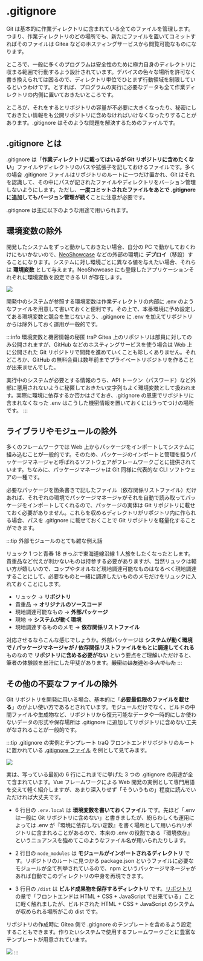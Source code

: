 # .gitignore

Git は基本的に作業ディレクトリに含まれている全てのファイルを管理します。つまり、作業ディレクトリのどの場所でも、新たにファイルを置いてコミットすればそのファイルは Gitea などのホスティングサービスから閲覧可能なものになります。

ところで、一般に多くのプログラムは安全性のために極力自身のディレクトリに収まる範囲で行動するよう設計されています。デバイスの色々な場所を許可なく書き換えられては困るので、ディレクトリ単位でひとまず行動領域を制限しているというわけです。とすれば、プログラムの実行に必要なデータも全て作業ディレクトリの内側に置いておきたいところです。

ところが、それをするとリポジトリの容量が不必要に大きくなったり、秘密にしておきたい情報をも公開リポジトリに含めなければいけなくなったりすることがあります。.gitignore はそのような問題を解決するためのファイルです。

## .gitignore とは

.gitignore は「**作業ディレクトリに載ってはいるが Git リポジトリに含めたくない**」ファイルやディレクトリのパスや拡張子を記しておけるファイルです。多くの場合 .gitignore ファイルはリポジトリのルートに一つだけ置かれ、Git はそれを認識して、その中にパスが記されたファイルやディレクトリをバーション管理しないようにします。ただし、**一度コミットされたファイルをあとで .gitignore に追加してもバージョン管理が続く**ことに注意が必要です。

.gitignore は主に以下のような用途で用いられます。

## 環境変数の除外

開発したシステムをずっと動かしておきたい場合、自分の PC で動かしておくわけにもいかないので、[NeoShowcase](https://ns.trap.jp) などの外部の環境に **デプロイ**（移設）することになります。システムに対し環境ごとに異なる値を与えたい場合、それらは **環境変数** として与えます。NeoShowcase にも登録したアプリケーションそれぞれに環境変数を設定できる UI が存在します。

![](https://md.trap.jp/uploads/upload_37df31b5612b2a7c87af06a9658a780f.png)

開発中のシステムが参照する環境変数は作業ディレクトリの内部に .env のようなファイルを用意して書いておくと便利です。その上で、本番環境に予め設定してある環境変数と競合を生じないよう、.gitignore に .env を加えてリポジトリからは除外しておく運用が一般的です。

:::info 環境変数と機密情報の秘匿
traP Gitea 上のリポジトリは部員に対してのみ公開されますが、GitHub などのホスティングサービスを使う場合は Web 上に公開された Git リポジトリで開発を進めていくことも珍しくありません。それどころか、GitHub の無料会員は数年前までプライベートリポジトリを作ることが出来ませんでした。

実行中のシステムが必要とする情報のうち、API トークン（パスワード）など外部に悪用されないように秘匿しておきたい文字列もよく環境変数として扱われます。実際に環境に依存するか否かはさておき、.gitignore の恩恵でリポジトリに含まれなくなった .env はこうした機密情報を置いておくにはうってつけの場所です。
:::

## ライブラリやモジュールの除外

多くのフレームワークでは Web 上からパッケージをインポートしてシステムに組み込むことが一般的です。そのため、パッケージのインポートと管理を担うパッケージマネージャと呼ばれるソフトウェアがフレームワークごとに提供されています。ちなみに、パッケージマネージャは Git 同様に代表的な CLI ソフトウェアの一種です。

必要なパッケージを箇条書きで記したファイル（依存関係リストファイル）だけあれば、それぞれの環境でパッケージマネージャがそれを自動で読み取ってパッケージをインポートしてくれるので、パッケージの実体は Git リポジトリに載せておく必要がありません。これらを収めるディレクトリがリポジトリ内に作られる場合、パスを .gitignore に載せておくことで Git リポジトリを軽量化することができます。

:::tip 外部モジュールのとても雑な例え話

リュック 1 つと青春 18 きっぷで東海道線沿線 1 人旅をしたくなったとします。貴重品など代えが利かないものは持参する必要がありますが、当然リュックは軽い方が嬉しいので、コップやタオルなど現地調達可能なものはなるべく現地調達することにして、必要なものと一緒に調達したいもののメモだけをリュックに入れておくことにします。

- リュック -> **リポジトリ**
- 貴重品 -> **オリジナルのソースコード**
- 現地調達可能なもの -> **外部パッケージ**
- 現地 -> **システムが動く環境**
- 現地調達するもののメモ -> **依存関係リストファイル**

対応させるならこんな感じでしょうか。外部パッケージは **システムが動く環境で / パッケージマネージャが / 依存関係リストファイルをもとに調達してくれる** ものなので **リポジトリに含める必要がない** という要点をご理解いただけると、筆者の体験談を出汁にした甲斐があります。~~厳密には友達と 3 人でした~~
:::

## その他の不要なファイルの除外

Git リポジトリを開発に用いる場合、基本的に「**必要最低限のファイルを載せる**」のがよい使い方であるとされています。モジュールだけでなく、ビルドの中間ファイルや生成物など、リポジトリから復元可能なデータや一時的にしか使わないデータの形式や保存場所は .gitignore に追加してリポジトリに含めない工夫がなされることが一般的です。

:::tip .gitignore の実例とテンプレート
traQ フロントエンドリポジトリのルートに置かれている [.gitignore ファイル](https://github.com/traPtitech/traQ_S-UI/blob/master/.gitignore) を例として見てみます。

![](https://md.trap.jp/uploads/upload_c6f36e1ffb29011a1916357da80e14fb.png)

実は、写っている最初の 6 行にこれまでに挙げた 3 つの .gitignore の用途が全て含まれています。Vue フレームワークによる Web 開発の実例として専門用語を交えて軽く紹介しますが、あまり深入りせず「そういうもの」程度に読んでいただければ大丈夫です。

- 6 行目の `.env.local` は **環境変数を書いておくファイル** です。先ほど「.env は一般に Git リポジトリに含めない」と書きましたが、紛らわしくも運用によっては .env が『環境に依存しない定数』を書く場所として用いられリポジトリに含まれることがあるので、本来の .env の役割である『環境依存』というニュアンスを強めてこのようなファイル名が用いられたりします。

- 2 行目の `node_modules` は **モジュールがインポートされるディレクトリ** です。リポジトリのルートに見つかる package.json というファイルに必要なモジュールが全て列挙されているので、npm というパッケージマネージャがあれば自動でこのディレクトリの中身を再現できます。

- 3 行目の `/dist` は **ビルド成果物を保存するディレクトリ** です。[リポジトリ](/text/chapter-2/repository.html#共同開発とブランチ) の章で「フロントエンドは HTML + CSS + JavaScript で出来ている」ことに軽く触れましたが、ビルドされた HTML + CSS + JavaScript のシステムが収められる場所がこの dist です。

リポジトリの作成時に Gitea 側で .gitignore のテンプレートを含めるよう設定することもできます。作りたいシステムで使用するフレームワークごとに豊富なテンプレートが用意されています。

![](https://md.trap.jp/uploads/upload_66b56f43c0a0b3abfc352d07ece19a68.png)
:::